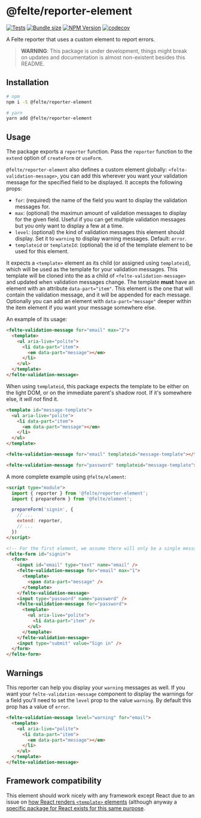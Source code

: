 # @felte/reporter-element

[![Tests](https://github.com/pablo-abc/felte/workflows/Tests/badge.svg)](https://github.com/pablo-abc/felte/actions/workflows/test.yml)
[![Bundle size](https://img.shields.io/bundlephobia/min/@felte/reporter-element)](https://bundlephobia.com/result?p=@felte/reporter-element)
[![NPM Version](https://img.shields.io/npm/v/@felte/reporter-element)](https://www.npmjs.com/package/@felte/reporter-element)
[![codecov](https://codecov.io/gh/pablo-abc/felte/branch/main/graph/badge.svg?token=T73OJZ50LC)](https://codecov.io/gh/pablo-abc/felte)

A Felte reporter that uses a custom element to report errors.

> **WARNING**: This package is under development, things might break on updates and documentation is almost non-existent besides this README.

## Installation

```sh
# npm
npm i -S @felte/reporter-element

# yarn
yarn add @felte/reporter-element
```

## Usage

The package exports a `reporter` function. Pass the `reporter` function to the `extend` option of `createForm` or `useForm`.

`@felte/reporter-element` also defines a custom element globally: `<felte-validation-message>`, you can add this wherever you want your validation message for the specified field to be displayed. It accepts the following props:

* `for`: (required) the name of the field you want to display the validation messages for.
* `max`: (optional) the maximun amount of validation messages to display for the given field. Useful if you can get multiple validation messages but you only want to display a few at a time.
* `level`: (optional) the kind of validation messages this element should display. Set it to `warning` to display warning messages. Default: `error`.
* `templateid` or `templateId`: (optional) the id of the template element to be used for this element.

It expects a `<template>` element as its child (or assigned using `templateid`), which will be used as the template for your validation messages. This template will be cloned into the as a child of `<felte-validation-message>` and updated when validation messages change. The template **must** have an element with an attribute `data-part="item"`. This element is the one that will contain the validation message, and it will be appended for each message. Optionally you can add an element with `data-part="message"` deeper within the item element if you want your message somewhere else.

An example of its usage:

```html
<felte-validation-message for="email" max="2">
  <template>
    <ul aria-live="polite">
      <li data-part="item">
        <em data-part="message"></em>
      </li>
    </ul>
  </template>
</felte-validation-message>
```

When using `templateid`, this package expects the template to be either on the light DOM, or on the immediate parent's shadow root. If it's somewhere else, it _will not_ find it.

```html
<template id="message-template">
  <ul aria-live="polite">
    <li data-part="item">
      <em data-part="message"></em>
    </li>
  </ul>
</template>

<felte-validation-message for="email" templateid="message-template"></felte-validation-message>

<felte-validation-message for="password" templateid="message-template"></felte-validation-message>
```

A more complete example using `@felte/element`:


```html
<script type="module">
  import { reporter } from '@felte/reporter-element';
  import { prepareForm } from '@felte/element';

  prepareForm('signin', {
    // ...
    extend: reporter,
    // ...
  })
</script>

<!-- For the first element, we assume there will only be a single message at all times -->
<felte-form id="signin">
  <form>
    <input id="email" type="text" name="email" />
    <felte-validation-message for="email" max="1">
      <template>
        <span data-part="message" />
      </template>
    </felte-validation-message>
    <input type="password" name="password" />
    <felte-validation-message for="password">
      <template>
        <ul aria-live="polite">
          <li data-part="item" />
        </ul>
      </template>
    </felte-validation-message>
    <input type="submit" value="Sign in" />
  </form>
</felte-form>
```

## Warnings

This reporter can help you display your `warning` messages as well. If you want your `felte-validation-message` component to display the warnings for a field you'll need to set the `level` prop to the value `warning`. By default this prop has a value of `error`.

```html
<felte-validation-message level="warning" for="email">
  <template>
    <ul aria-live="polite">
      <li data-part="item">
        <em data-part="message"></em>
      </li>
    </ul>
  </template>
</felte-validation-message>
```

## Framework compatibility

This element should work nicely with any framework except React due to an issue on [how React renders `<template>` elements](https://github.com/facebook/react/issues/19932) (although anyway a [specific package for React exists for this same purpose](/packages/reporter-react).
